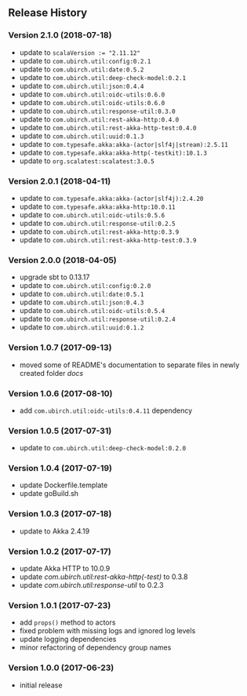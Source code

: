 ## Release History

### Version 2.1.0 (2018-07-18)

* update to `scalaVersion := "2.11.12"`
* update to `com.ubirch.util:config:0.2.1`
* update to `com.ubirch.util:date:0.5.2`
* update to `com.ubirch.util:deep-check-model:0.2.1`
* update to `com.ubirch.util:json:0.4.4`
* update to `com.ubirch.util:oidc-utils:0.6.0`
* update to `com.ubirch.util:oidc-utils:0.6.0`
* update to `com.ubirch.util:response-util:0.3.0`
* update to `com.ubirch.util:rest-akka-http:0.4.0`
* update to `com.ubirch.util:rest-akka-http-test:0.4.0`
* update to `com.ubirch.util:uuid:0.1.3`
* update to `com.typesafe.akka:akka-(actor|slf4j|stream):2.5.11`
* update to `com.typesafe.akka:akka-http(-testkit):10.1.3`
* update to `org.scalatest:scalatest:3.0.5`


### Version 2.0.1 (2018-04-11)

* update to `com.typesafe.akka:akka-(actor|slf4j):2.4.20`
* update to `com.typesafe.akka:akka-http:10.0.11`
* update to `com.ubirch.util:oidc-utils:0.5.6`
* update to `com.ubirch.util:response-util:0.2.5`
* update to `com.ubirch.util:rest-akka-http:0.3.9`
* update to `com.ubirch.util:rest-akka-http-test:0.3.9`

### Version 2.0.0 (2018-04-05)

* upgrade sbt to 0.13.17
* update to `com.ubirch.util:config:0.2.0`
* update to `com.ubirch.util:date:0.5.1`
* update to `com.ubirch.util:json:0.4.3`
* update to `com.ubirch.util:oidc-utils:0.5.4`
* update to `com.ubirch.util:response-util:0.2.4`
* update to `com.ubirch.util:uuid:0.1.2`

### Version 1.0.7 (2017-09-13)

* moved some of README's documentation to separate files in newly created folder _docs_

### Version 1.0.6 (2017-08-10)

* add `com.ubirch.util:oidc-utils:0.4.11` dependency

### Version 1.0.5 (2017-07-31)

* update to `com.ubirch.util:deep-check-model:0.2.0`

### Version 1.0.4 (2017-07-19)

* update Dockerfile.template
* update goBuild.sh

### Version 1.0.3 (2017-07-18)

* update to Akka 2.4.19

### Version 1.0.2 (2017-07-17)

* update Akka HTTP to 10.0.9
* update _com.ubirch.util:rest-akka-http(-test)_ to 0.3.8
* update _com.ubirch.util:response-util_ to 0.2.3

### Version 1.0.1 (2017-07-23)

* add `props()` method to actors
* fixed problem with missing logs and ignored log levels
* update logging dependencies
* minor refactoring of dependency group names

### Version 1.0.0 (2017-06-23)

* initial release
